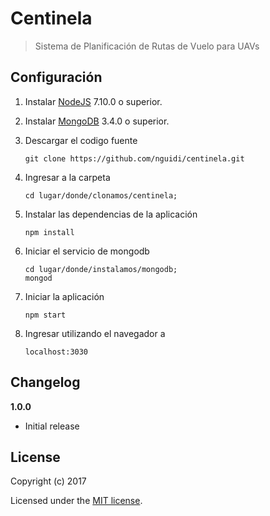 # Centinela

> Sistema de Planificación de Rutas de Vuelo para UAVs

## Configuración

1. Instalar [NodeJS](https://nodejs.org/) 7.10.0 o superior.
2. Instalar [MongoDB](https://www.mongodb.com/es) 3.4.0 o superior.
3. Descargar el codigo fuente

    ```
    git clone https://github.com/nguidi/centinela.git
    ```

4. Ingresar a la carpeta 

    ```
    cd lugar/donde/clonamos/centinela;
    ```

5. Instalar las dependencias de la aplicación 

    ```
    npm install
    ```

7. Iniciar el servicio de mongodb

    ```
    cd lugar/donde/instalamos/mongodb;
    mongod
    ```

8. Iniciar la aplicación

    ```
    npm start
    ```

8. Ingresar utilizando el navegador a

    ```
    localhost:3030
    ```

## Changelog

__1.0.0__

- Initial release

## License

Copyright (c) 2017

Licensed under the [MIT license](LICENSE).
